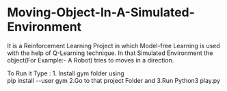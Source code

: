 # Moving-Object-In-A-Simulated-Environment

It is a Reinforcement Learning Project in which Model-free Learning is used with the help of Q-Learning technique. In that Simulated Environment the object(For Example:- A Robot)
tries to moves in a direction. 



To Run it Type :
    1. Install gym folder using  
          pip install --user gym
    2.Go to that project Folder and
    3.Run Python3 play.py
    
